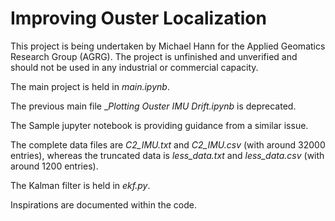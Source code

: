 # Improving Ouster Localization

This project is being undertaken by Michael Hann for the Applied Geomatics Research Group (AGRG). The project is unfinished and unverified and should not be used in any industrial or commercial capacity.

The main project is held in _main.ipynb_.

The previous main file __Plotting Ouster IMU Drift.ipynb_ is deprecated.

The Sample jupyter notebook is providing guidance from a similar issue.

The complete data files are _C2_IMU.txt_ and _C2_IMU.csv_ (with around 32000 entries), whereas the truncated data is _less_data.txt_ and _less_data.csv_ (with around 1200 entries).

The Kalman filter is held in _ekf.py_.

Inspirations are documented within the code.


